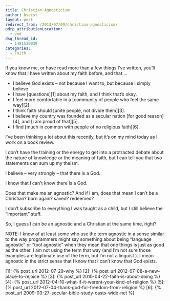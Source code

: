 ```yaml
---
title: Christian Agnosticism
author: bsoist
layout: post
redirect_from: /2013/07/09/christian-agnosticism/
pdrp_attributionLocation:
  - end
dsq_thread_id:
  - 1481530039
categories:
  - Faith
---
```

If you know me, or have read more than a few things I’ve written, you’ll know that I have written about my faith before, and that …

  * I believe God exists &#8211; not because I want to, but because I simply believe
  * I have [questions][1] about my faith, and I think that’s okay.
  * I feel more comfortable in a [community of people who feel the same way][2].
  * I think faith should [unite people, not divide them][3].
  * I believe my country was founded as a secular nation [for good reason][4], and [I am proud of that][5].
  * I find [much in common with people of no religious faith][6].

I’ve been thinking a lot about this recently, but it’s on my mind today as I work on a book review.

I don’t have the training or the energy to get into a protracted debate about the nature of knowledge or the meaning of faith, but I can tell you that two statements can sum up my theism.

I believe &#8211; very strongly &#8211; that there is a God.

I know that I can’t know there is a God.

Does that make me an agnostic? And if I am, does that mean I can&#8217;t be a Christian? born again? saved? redeemed? 

I don&#8217;t subscribe to everything I was taught as a child, but I still believe the &#8220;important&#8221; stuff. 

So, I guess I can be an agnostic and a Christian at the same time, right?

NOTE: I know of at least some who use the term agnostic in a sense similar to the way programmers might say something about being “language agnostic” or “tool agnostic” when they mean that one things is just as good as the other. I am not using the term that way (and I’m not sure those examples are legitimate use of the term, but I’m not a linguist ). I mean agnostic in the strict sense that I know that I can’t know that God exists.

 [1]: {% post_url 2012-07-29-why %}
 [2]: {% post_url 2012-07-08-a-new-place-to-rejoice %}
 [3]: {% post_url 2010-04-22-faith-is-about-doing %}
 [4]: {% post_url 2012-04-10-what-if-it-werent-your-kind-of-religion %}
 [5]: {% post_url 2012-07-04-thank-god-for-freedom-from-religion %}
 [6]: {% post_url 2009-03-27-secular-bible-study-casts-wide-net %}
